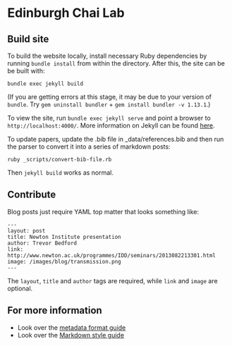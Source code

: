 # Edinburgh Chai Lab

## Build site

To build the website locally, install necessary Ruby dependencies by running `bundle install` from within the directory.  After this, the site can be be built with:

```
bundle exec jekyll build
```

(If you are getting errors at this stage, it may be due to your version of `bundle`. Try `gem uninstall bundler` + `gem install bundler -v 1.13.1`.)

To view the site, run `bundle exec jekyll serve` and point a browser to `http://localhost:4000/`.  More information on Jekyll can be found [here](http://jekyllrb.com/).

To update papers, update the .bib file in _data/references.bib and then run the parser to convert it into a series of markdown posts:

```
ruby _scripts/convert-bib-file.rb
```

Then `jekyll build` works as normal.

## Contribute

Blog posts just require YAML top matter that looks something like:

```
---
layout: post
title: Newton Institute presentation
author: Trevor Bedford
link: http://www.newton.ac.uk/programmes/IDD/seminars/2013082213301.html
image: /images/blog/transmission.png
---
```

The `layout`, `title` and `author` tags are required, while `link` and `image` are optional.

## For more information

* Look over the [metadata format guide](http://bedford.io/guide/format/)
* Look over the [Markdown style guide](http://bedford.io/guide/style/)


